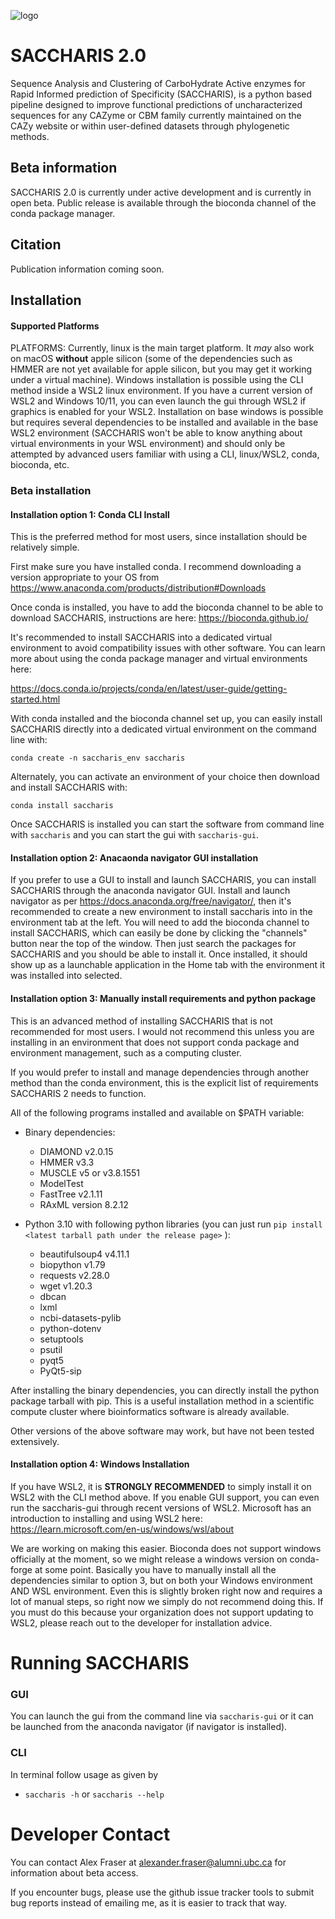 ![logo](logo_caps_light-dark.png)
# SACCHARIS 2.0
Sequence Analysis and Clustering of CarboHydrate Active enzymes for Rapid Informed 
prediction of Specificity (SACCHARIS), is a python based pipeline designed to improve 
functional predictions of uncharacterized sequences for any CAZyme or CBM family 
currently maintained on the CAZy website or within user-defined datasets through
phylogenetic methods.

## Beta information

SACCHARIS 2.0 is currently under active development and is currently in open beta. 
Public release is available through the bioconda channel of the conda package manager.

## Citation

[//]: # (todo: update this to new paper when it's published?)
Publication information coming soon.

## Installation


[//]: # (Run the linux_install script to set up the virtual environment, or run )

[//]: # (``conda install --use-local /path/to/conda_package.tar.gz``)

#### Supported Platforms
PLATFORMS: Currently, linux is the main target platform. It *may* also work on macOS **without** apple silicon (some of 
the dependencies such as HMMER are not yet available for apple silicon, but you may get it working under a virtual 
machine). Windows installation is possible using the CLI method inside a WSL2 linux environment. If you have a current 
version of WSL2 and Windows 10/11, you can even launch the gui through WSL2 if graphics is enabled for your WSL2. 
Installation on base windows is possible but requires several dependencies to be installed and available in the base 
WSL2 environment (SACCHARIS won't be able to know anything about virtual environments in your WSL environment) and 
should only be attempted by advanced users familiar with using a CLI, linux/WSL2, conda, bioconda, etc.
### Beta installation

#### Installation option 1: Conda CLI Install

This is the preferred method for most users, since installation should be relatively simple.


First make sure you have installed conda. I recommend downloading a version appropriate to your OS from 
https://www.anaconda.com/products/distribution#Downloads

Once conda is installed, you have to add the bioconda channel to be able to download SACCHARIS, instructions are here:
https://bioconda.github.io/

It's recommended to install SACCHARIS into a dedicated virtual environment to avoid compatibility issues with other 
software. You can learn more about using the conda package manager and virtual environments here:

https://docs.conda.io/projects/conda/en/latest/user-guide/getting-started.html

With conda installed and the bioconda channel set up, you can easily install SACCHARIS directly into a dedicated virtual environment on the command 
line with:

``conda create -n saccharis_env saccharis``

Alternately, you can activate an environment of your choice then download and install SACCHARIS with:

``conda install saccharis``


Once SACCHARIS is installed you can start the software from command line with `saccharis` and you can start the gui with
`saccharis-gui`.

#### Installation option 2: Anacaonda navigator GUI installation
If you prefer to use a GUI to install and launch SACCHARIS, you can install SACCHARIS through the anaconda navigator
GUI. Install and launch navigator as per https://docs.anaconda.org/free/navigator/, then it's recommended to create a 
new environment to install saccharis into in the environment tab at the left. You will need to add the bioconda channel
to install SACCHARIS, which can easily be done by clicking the "channels" button near the top of the window. Then just 
search the packages for SACCHARIS and you should be able to install it. Once installed, it should show up as a 
launchable application in the Home tab with the environment it was installed into selected.



[//]: # ()
[//]: # (#### Installation option 2: Script installation to a virtual environment on a linux system)

[//]: # ()
[//]: # (If you have problems with the standard conda package install, you can use the environment.yaml file and the install_linux.sh script from this github repository to set up a virtual environment with the known working dependency versions.)

[//]: # ()
[//]: # (First make sure you have installed conda. I recommend downloading a version appropriate to your OS from https://www.anaconda.com/products/distribution#Downloads)

[//]: # ()
[//]: # (Then you can simply run "install_linux.sh". This will automatically download and install dependencies to a virtual environment for SACCHARIS 2 using conda.)

[//]: # (Once installed, it activates the "saccharis_env" virtual environment, from which you can use saccharis right away.)

[//]: # ()
[//]: # (In the future, when starting a new shell, you will need to activate the saccharis_env envrionment before you can use saccharis.)

[//]: # (The default command for this is: "conda activate saccharis_env")

[//]: # ()
[//]: # (You can learn more about using the conda package manager and virtual environments here:)

[//]: # (https://docs.conda.io/projects/conda/en/latest/user-guide/getting-started.html)

[//]: # ()
#### Installation option 3: Manually install requirements and python package

This is an advanced method of installing SACCHARIS that is not recommended for most users. I would not recommend this 
unless you are installing in an environment that does not support conda package and environment management, such as a 
computing cluster.

If you would prefer to install and manage dependencies through another method than the conda environment, this is the 
explicit list of requirements SACCHARIS 2 needs to function.

All of the following programs installed and available on $PATH variable:

* Binary dependencies:
  * DIAMOND  v2.0.15
  * HMMER v3.3
  * MUSCLE v5 or v3.8.1551
  * ModelTest
  * FastTree v2.1.11
  * RAxML version 8.2.12
* Python 3.10 with following python libraries 
  (you can just run `pip install <latest tarball path under the release page>` ):

  * beautifulsoup4 v4.11.1
  * biopython v1.79
  * requests v2.28.0
  * wget v1.20.3
  * dbcan
  * lxml
  * ncbi-datasets-pylib
  * python-dotenv
  * setuptools
  * psutil
  * pyqt5
  * PyQt5-sip

After installing the binary dependencies, you can directly install the python package tarball with pip.
This is a useful installation method in a scientific compute cluster where bioinformatics software is
already available.

Other versions of the above software may work, but have not been tested extensively.

#### Installation option 4: Windows Installation

If you have WSL2, it is **STRONGLY RECOMMENDED** to simply install it on WSL2 with the CLI method above. If you enable 
GUI support, you can even run the saccharis-gui through recent versions of WSL2. Microsoft has an introduction to 
installing and using WSL2 here:
https://learn.microsoft.com/en-us/windows/wsl/about

We are working on making this easier. Bioconda does not support windows officially at the moment, so we might release a 
windows version on conda-forge at some point. Basically you have to manually install all the dependencies similar to 
option 3, but on both your Windows environment AND WSL environment. Even this is slightly broken right now and requires 
a lot of manual steps, so right now we simply do not recommend doing this. If you must do this because your 
organization does not support updating to WSL2, please reach out to the developer for installation advice.







# Running SACCHARIS
### GUI
You can launch the gui from the command line via `saccharis-gui` or it can be launched from the anaconda navigator 
(if navigator is installed).

[//]: # (todo: add start menu and/or desktop shortcuts to gui install?)

### CLI
In terminal follow usage as given by
  - `saccharis -h` or `saccharis --help`

[//]: # (# License)


  [//]: # (todo: choose a license, are we still using GPL? Update to GPL 3?)

  [//]: # (This software is distributed under the terms of the GPL, version 2 or later, excepting that:)

  [//]: # (- The third party programs and scripts used by SACCHARIS are covered by the terms of their respective licenses)

# Developer Contact

You can contact Alex Fraser at alexander.fraser@alumni.ubc.ca for information about beta access. 

If you encounter bugs, please use the github issue tracker tools to submit bug reports instead of emailing me, as it is easier to track that way.
